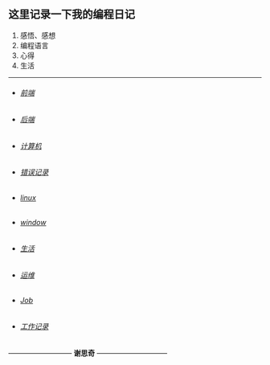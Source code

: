 这里记录一下我的编程日记
--

1. 感悟、感想
2. 编程语言
3. 心得
4. 生活

------

- ###### [前端](https://github.com/kitebear/Programming-a-diary/tree/master/%E5%89%8D%E7%AB%AF%E7%AC%94%E8%AE%B0)

- ###### [后端](https://github.com/kitebear/Programming-a-diary/tree/master/%E5%90%8E%E7%AB%AF)

- ###### [计算机](https://github.com/kitebear/Programming-a-diary/tree/master/%E8%AE%A1%E7%AE%97%E6%9C%BA)

- ###### [错误记录](https://github.com/kitebear/Programming-a-diary/tree/master/error-notes)

- ###### [linux](https://github.com/kitebear/Programming-a-diary/tree/master/linux)

- ###### [window](https://github.com/kitebear/Programming-a-diary/tree/master/window)

- ###### [生活](https://github.com/kitebear/Programming-a-diary/tree/master/life)

- ###### [运维](https://github.com/kitebear/Programming-a-diary/tree/master/%E8%BF%90%E7%BB%B4)

- ###### [Job](https://github.com/kitebear/Programming-a-diary/tree/master/job)

- ###### [工作记录](https://github.com/kitebear/Programming-a-diary/tree/master/%E5%B7%A5%E4%BD%9C%E8%AE%B0%E5%BD%95)


—————————  **谢思奇** ——————————